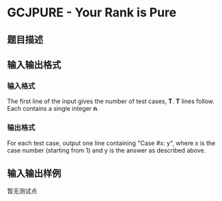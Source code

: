 # GCJPURE - Your Rank is Pure

## 题目描述

## 输入输出格式

### 输入格式

The first line of the input gives the number of test cases, **T**. **T** lines follow. Each contains a single integer **n**.

### 输出格式

For each test case, output one line containing "Case #x: y", where x is the case number (starting from 1) and y is the answer as described above.

## 输入输出样例

暂无测试点

